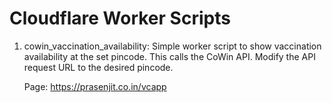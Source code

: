 # Cloudflare Worker Scripts

1. cowin_vaccination_availability: Simple worker script to show vaccination availability at the set pincode. This calls the CoWin API. Modify the API request URL to the desired pincode. 

    Page: https://prasenjit.co.in/vcapp
